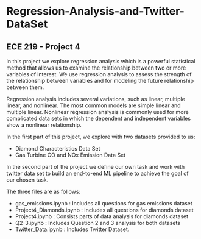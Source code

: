 # Regression-Analysis-and-Twitter-DataSet
## ECE 219 - Project 4


In this project we explore regression analysis which is a powerful statistical method that allows us to examine the relationship between two or more variables of interest. We use regression analysis to assess the strength of the relationship between variables and for modeling the future relationship between them.

Regression analysis includes several variations, such as linear, multiple linear, and nonlinear. The most common models are simple linear and multiple linear. Nonlinear regression analysis is commonly used for more complicated data sets in which the dependent and independent variables show a nonlinear relationship.

In the first part of this project, we explore with two datasets provided to us: 
- Diamond Characteristics Data Set
- Gas Turbine CO and NOx Emission Data Set

In the second part of the project we define our own task and work with twitter data set to build an end-to-end ML pipeline to achieve the goal of our chosen task.

The three files are as follows:
- gas_emissions.ipynb : Includes all questions for gas emissions dataset
- Project4_Diamonds.ipynb : Includes all questions for diamonds dataset
- Project4.ipynb : Consists parts of data analysis for diamonds dataset
- Q2-3.ipynb : Includes Question 2 and 3 analysis for both datasets
- Twitter_Data.ipynb : Includes Twitter Dataset.
